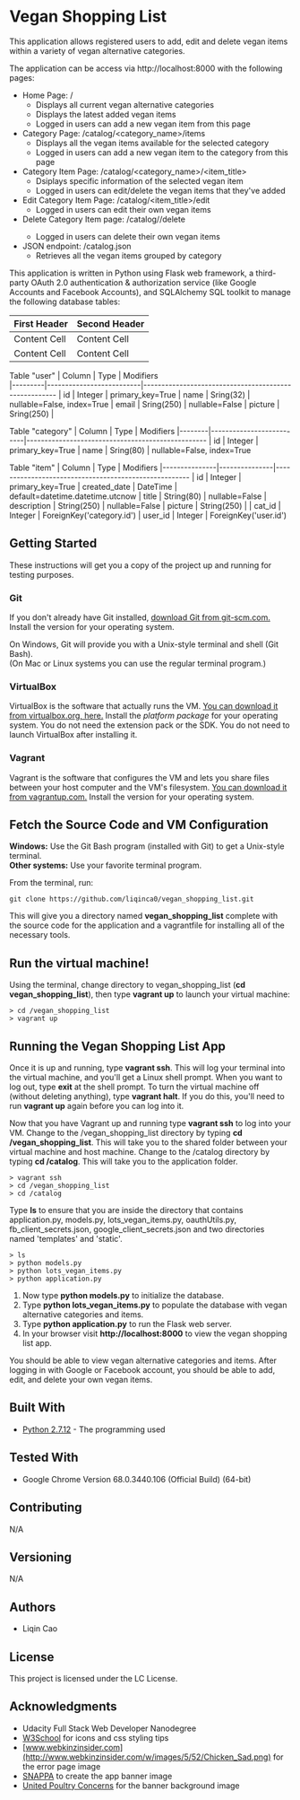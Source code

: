 # Vegan Shopping List

This application allows registered users to add, edit and delete vegan items within a variety of vegan alternative categories.

The application can be access via http://localhost:8000 with the following pages:
* Home Page: /
    * Displays all current vegan alternative categories
    * Displays the latest added vegan items
    * Logged in users can add a new vegan item from this page
* Category Page: /catalog/<category_name>/items
    * Displays all the vegan items available for the selected category
    * Logged in users can add a new vegan item to the category from this page
* Category Item Page: /catalog/<category_name>/<item_title>
    * Dsiplays specific information of the selected vegan item
    * Logged in users can edit/delete the vegan items that they've added
* Edit Category Item Page: /catalog/<item_title>/edit
    * Logged in users can edit their own vegan items
* Delete Category Item page: /catalog/<item>/delete
    * Logged in users can delete their own vegan items
* JSON endpoint: /catalog.json
    * Retrieves all the vegan items grouped by category

This application is written in Python using Flask web framework, a third-party OAuth 2.0 authentication & authorization service (like Google Accounts and Facebook Accounts), and SQLAlchemy SQL toolkit to manage the following database tables:

First Header  | Second Header
------------- | -------------
Content Cell  | Content Cell
Content Cell  | Content Cell

Table "user"
| Column  |           Type           |                       Modifiers                      
|---------|--------------------------|------------------------------------------------------
| id      | Integer                  | primary_key=True
| name    | Sring(32)                | nullable=False, index=True
| email   | Sring(250)               | nullable=False
| picture | Sring(250)               |

Table "category"
| Column |           Type           |                    Modifiers
|--------|--------------------------|--------------------------------------------------
| id     | Integer                  | primary_key=True
| name   | Sring(80)                | nullable=False, index=True

Table "item"
| Column        |  Type         |                      Modifiers
|---------------|---------------|------------------------------------------------------
| id            | Integer       | primary_key=True
| created_date  | DateTime      | default=datetime.datetime.utcnow
| title         | String(80)    | nullable=False
| description   | String(250)   | nullable=False
| picture       | String(250)   |
| cat_id        | Integer       | ForeignKey('category.id')
| user_id       | Integer       | ForeignKey('user.id')

## Getting Started

These instructions will get you a copy of the project up and running for testing purposes.

### Git

If you don't already have Git installed, [download Git from git-scm.com.](http://git-scm.com/downloads) Install the version for your operating system.

On Windows, Git will provide you with a Unix-style terminal and shell (Git Bash).  
(On Mac or Linux systems you can use the regular terminal program.)

### VirtualBox

VirtualBox is the software that actually runs the VM. [You can download it from virtualbox.org, here.](https://www.virtualbox.org/wiki/Downloads)  Install the *platform package* for your operating system.  You do not need the extension pack or the SDK. You do not need to launch VirtualBox after installing it.

### Vagrant

Vagrant is the software that configures the VM and lets you share files between your host computer and the VM's filesystem.  [You can download it from vagrantup.com.](https://www.vagrantup.com/downloads) Install the version for your operating system.

## Fetch the Source Code and VM Configuration

**Windows:** Use the Git Bash program (installed with Git) to get a Unix-style terminal.  
**Other systems:** Use your favorite terminal program.

From the terminal, run:

    git clone https://github.com/liqinca0/vegan_shopping_list.git

This will give you a directory named **vegan_shopping_list** complete with the source code for the application and a vagrantfile for installing all of the necessary tools. 

## Run the virtual machine!

Using the terminal, change directory to vegan_shopping_list (**cd vegan_shopping_list**), then type **vagrant up** to launch your virtual machine:

    > cd /vegan_shopping_list
    > vagrant up

## Running the Vegan Shopping List App
Once it is up and running, type **vagrant ssh**. This will log your terminal into the virtual machine, and you'll get a Linux shell prompt. When you want to log out, type **exit** at the shell prompt.  To turn the virtual machine off (without deleting anything), type **vagrant halt**. If you do this, you'll need to run **vagrant up** again before you can log into it.

Now that you have Vagrant up and running type **vagrant ssh** to log into your VM.  Change to the /vegan_shopping_list directory by typing **cd /vegan_shopping_list**. This will take you to the shared folder between your virtual machine and host machine. Change to the /catalog directory by typing **cd /catalog**. This will take you to the application folder.

    > vagrant ssh
    > cd /vegan_shopping_list
    > cd /catalog
    
Type **ls** to ensure that you are inside the directory that contains application.py, models.py, lots_vegan_items.py, oauthUtils.py, fb_client_secrets.json, google_client_secrets.json and two directories named 'templates' and 'static'.

    > ls
    > python models.py
    > python lots_vegan_items.py
    > python application.py
    
1. Now type **python models.py** to initialize the database.
2. Type **python lots_vegan_items.py** to populate the database with vegan alternative categories and items.
3. Type **python application.py** to run the Flask web server.
4. In your browser visit **http://localhost:8000** to view the vegan shopping list app.

You should be able to view vegan alternative categories and items. After logging in with Google or Facebook account, you should be able to add, edit, and delete your own vegan items.

## Built With

* [Python 2.7.12](https://docs.python.org/2/index.html) - The programming used

## Tested With

* Google Chrome Version 68.0.3440.106 (Official Build) (64-bit)

## Contributing

N/A

## Versioning

N/A

## Authors

* Liqin Cao

## License

This project is licensed under the LC License.

## Acknowledgments

* Udacity Full Stack Web Developer Nanodegree
* [W3School](https://www.w3schools.com/) for icons and css styling tips
* [www.webkinzinsider.com](http://www.webkinzinsider.com/w/images/5/52/Chicken_Sad.png) for the error page image
* [SNAPPA](https://snappa.com/) to create the app banner image
* [United Poultry Concerns](http://upc-online.org/) for the banner background image